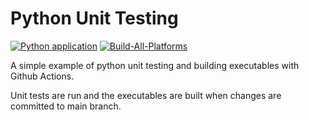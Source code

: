 ﻿# Python Unit Testing

[![Python application](https://github.com/chirbard/python-unit-testing/actions/workflows/python-app.yml/badge.svg)](https://github.com/chirbard/python-unit-testing/actions/workflows/python-app.yml)
[![Build-All-Platforms](https://github.com/chirbard/python-unit-testing/actions/workflows/Build-All-Platforms.yml/badge.svg)](https://github.com/chirbard/python-unit-testing/actions/workflows/Build-All-Platforms.yml)

A simple example of python unit testing and building executables with Github Actions.

Unit tests are run and the executables are built when changes are committed to main branch.
